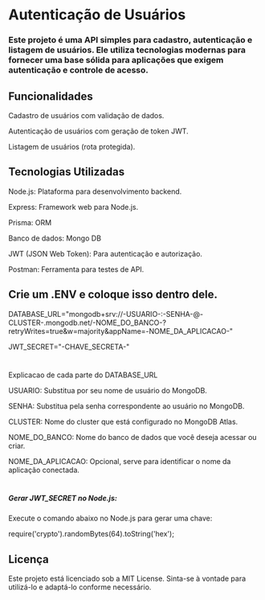 <h1>Autenticação de Usuários</h1>
<h3>Este projeto é uma API simples para cadastro, autenticação e listagem de usuários. Ele utiliza tecnologias modernas para fornecer uma base sólida para aplicações que exigem autenticação e controle de acesso.</h3>


<h2>Funcionalidades</h2>

<p>Cadastro de usuários com validação de dados.</p>
<p>Autenticação de usuários com geração de token JWT.</p>
<p>Listagem de usuários (rota protegida).</p>

  
<h2>Tecnologias Utilizadas</h2>

<p>Node.js: Plataforma para desenvolvimento backend.</p>
<p>Express: Framework web para Node.js.</p>
<p>Prisma: ORM</p>
<p>Banco de dados: Mongo DB</p>
<p>JWT (JSON Web Token): Para autenticação e autorização.</p>
<p>Postman: Ferramenta para testes de API.</p>

<h2>Crie um .ENV e coloque isso dentro dele.</h2>

<p>DATABASE_URL="mongodb+srv://-USUARIO-:-SENHA-@-CLUSTER-.mongodb.net/-NOME_DO_BANCO-?retryWrites=true&w=majority&appName=-NOME_DA_APLICACAO-"</p>

<p>JWT_SECRET="-CHAVE_SECRETA-"</p>

#
<p>Explicacao de cada parte do DATABASE_URL</p>

<p>USUARIO: Substitua por seu nome de usuário do MongoDB.</p>

<p>SENHA: Substitua pela senha correspondente ao usuário no MongoDB.</p>

<p>CLUSTER: Nome do cluster que está configurado no MongoDB Atlas.</p>

<p>NOME_DO_BANCO: Nome do banco de dados que você deseja acessar ou criar.</p>

<p>NOME_DA_APLICACAO: Opcional, serve para identificar o nome da aplicação conectada.</p>

#
<h5>Gerar JWT_SECRET no Node.js:</h5>

<p>Execute o comando abaixo no Node.js para gerar uma chave:</p>
<p>require('crypto').randomBytes(64).toString('hex');</p>

<h2>Licença</h2>
<p>Este projeto está licenciado sob a MIT License. Sinta-se à vontade para utilizá-lo e adaptá-lo conforme necessário.</p>
